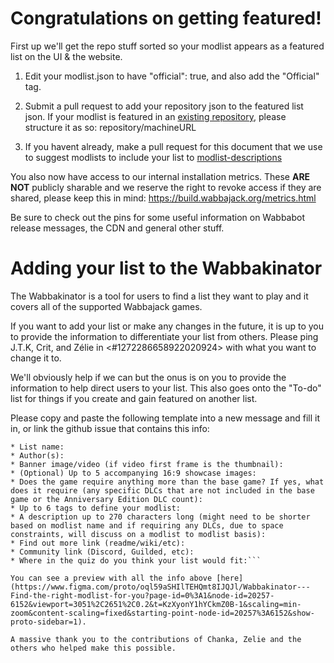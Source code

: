 # Congratulations on getting featured!

First up we'll get the repo stuff sorted so your modlist appears as a featured list on the UI & the website. 

1. Edit your modlist.json to have "official": true, and also add the "Official" tag. 
2. Submit a pull request to add your repository json to the featured list json. If your modlist is featured in an [existing repository](https://github.com/wabbajack-tools/mod-lists/blob/master/featured_lists.json), please structure it as so: repository/machineURL  

3. If you havent already, make a pull request for this document that we use to suggest modlists to include your list to [modlist-descriptions](https://github.com/wabbajack-tools/mod-lists/blob/master/modlist-descriptions.md)

You also now have access to our internal installation metrics. These **ARE NOT** publicly sharable and we reserve the right to revoke access if they are shared, please keep this in mind: https://build.wabbajack.org/metrics.html

Be sure to check out the pins for some useful information on Wabbabot release messages, the CDN and general other stuff.

# Adding your list to the Wabbakinator

The Wabbakinator is a tool for users to find a list they want to play and it covers all of the supported Wabbajack games.

If you want to add your list or make any changes in the future, it is up to you to provide the information to differentiate your list from others. Please ping J.T.K, Crit, and Zélie in <#1272286658922020924> with what you want to change it to.

We'll obviously help if we can but the onus is on you to provide the information to help direct users to your list. This also goes onto the "To-do" list for things if you create and gain featured on another list.

Please copy and paste the following template into a new message and fill it in, or link the github issue that contains this info:

```
* List name:
* Author(s):
* Banner image/video (if video first frame is the thumbnail):
* (Optional) Up to 5 accompanying 16:9 showcase images:
* Does the game require anything more than the base game? If yes, what does it require (any specific DLCs that are not included in the base game or the Anniversary Edition DLC count):
* Up to 6 tags to define your modlist:
* A description up to 270 characters long (might need to be shorter based on modlist name and if requiring any DLCs, due to space constraints, will discuss on a modlist to modlist basis):
* Find out more link (readme/wiki/etc):
* Community link (Discord, Guilded, etc):
* Where in the quiz do you think your list would fit:```

You can see a preview with all the info above [here](https://www.figma.com/proto/oql59aSHIlTEHQmt8IJQJl/Wabbakinator---Find-the-right-modlist-for-you?page-id=0%3A1&node-id=20257-6152&viewport=3051%2C2651%2C0.2&t=KzXyonY1hYCkmZ0B-1&scaling=min-zoom&content-scaling=fixed&starting-point-node-id=20257%3A6152&show-proto-sidebar=1).

A massive thank you to the contributions of Chanka, Zelie and the others who helped make this possible.
